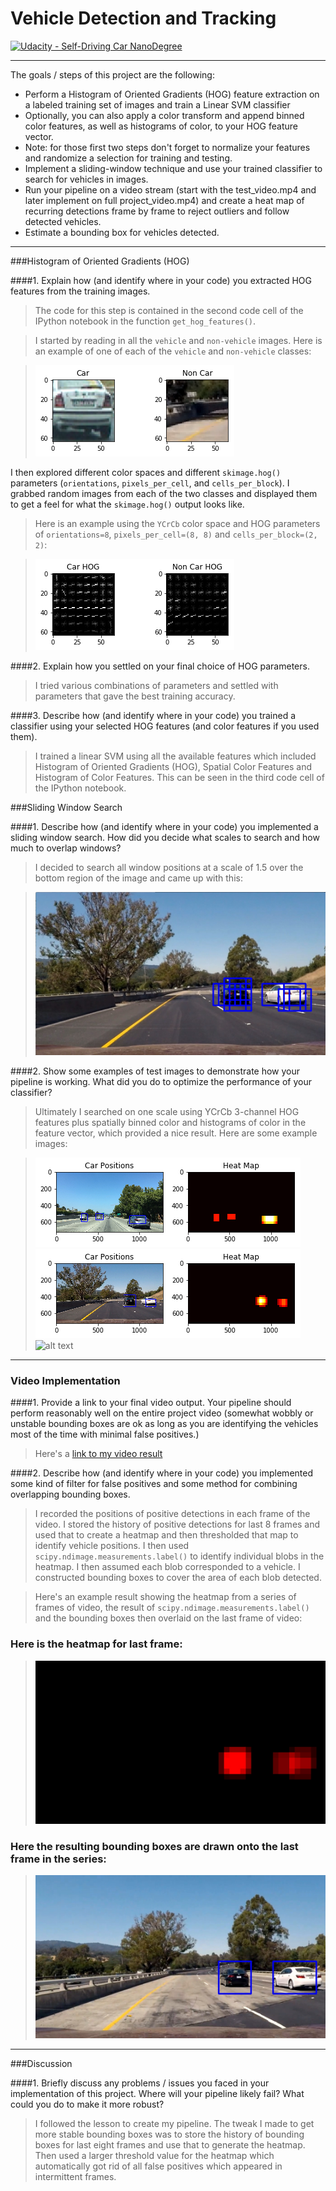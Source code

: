 # Vehicle Detection and Tracking
[![Udacity - Self-Driving Car NanoDegree](https://s3.amazonaws.com/udacity-sdc/github/shield-carnd.svg)](http://www.udacity.com/drive)

---

The goals / steps of this project are the following:

* Perform a Histogram of Oriented Gradients (HOG) feature extraction on a labeled training set of images and train a Linear SVM classifier
* Optionally, you can also apply a color transform and append binned color features, as well as histograms of color, to your HOG feature vector. 
* Note: for those first two steps don't forget to normalize your features and randomize a selection for training and testing.
* Implement a sliding-window technique and use your trained classifier to search for vehicles in images.
* Run your pipeline on a video stream (start with the test_video.mp4 and later implement on full project_video.mp4) and create a heat map of recurring detections frame by frame to reject outliers and follow detected vehicles.
* Estimate a bounding box for vehicles detected.

[//]: # (Image References)
[image1]: ./examples/car_not_car.png
[image2]: ./examples/car_not_car_hog.png
[image3]: ./examples/sliding_windows.jpg
[image4]: ./examples/heatmap1.png
[image5]: ./examples/heatmap2.png
[image6]: ./output_images/frame1.jpg
[image7]: ./examples/heatmap_39.jpg
[image8]: ./examples/output_39.jpg
[video1]: ./project_video.mp4

---
###Histogram of Oriented Gradients (HOG)

####1. Explain how (and identify where in your code) you extracted HOG features from the training images.

> The code for this step is contained in the second code cell of the IPython notebook in the function `get_hog_features()`.  

> I started by reading in all the `vehicle` and `non-vehicle` images.  Here is an example of one of each of the `vehicle` and `non-vehicle` classes:

> ![alt text][image1]

I then explored different color spaces and different `skimage.hog()` parameters (`orientations`, `pixels_per_cell`, and `cells_per_block`).  I grabbed random images from each of the two classes and displayed them to get a feel for what the `skimage.hog()` output looks like.

> Here is an example using the `YCrCb` color space and HOG parameters of `orientations=8`, `pixels_per_cell=(8, 8)` and `cells_per_block=(2, 2)`:

> ![alt text][image2]

####2. Explain how you settled on your final choice of HOG parameters.

> I tried various combinations of parameters and settled with parameters that gave the best training accuracy.

####3. Describe how (and identify where in your code) you trained a classifier using your selected HOG features (and color features if you used them).

> I trained a linear SVM using all the available features which included Histogram of Oriented Gradients (HOG), Spatial Color Features and Histogram of Color Features. This can be seen in the third code cell of the IPython notebook.

###Sliding Window Search

####1. Describe how (and identify where in your code) you implemented a sliding window search.  How did you decide what scales to search and how much to overlap windows?

> I decided to search all window positions at a scale of 1.5 over the bottom region of the image and came up with this:

> ![alt text][image3]

####2. Show some examples of test images to demonstrate how your pipeline is working.  What did you do to optimize the performance of your classifier?

> Ultimately I searched on one scale using YCrCb 3-channel HOG features plus spatially binned color and histograms of color in the feature vector, which provided a nice result.  Here are some example images:

> ![alt text][image4]
> ![alt text][image5]
> ![alt text][image6]
---

### Video Implementation

####1. Provide a link to your final video output.  Your pipeline should perform reasonably well on the entire project video (somewhat wobbly or unstable bounding boxes are ok as long as you are identifying the vehicles most of the time with minimal false positives.)
> Here's a [link to my video result](./output_videos/project_video.mp4)


####2. Describe how (and identify where in your code) you implemented some kind of filter for false positives and some method for combining overlapping bounding boxes.

> I recorded the positions of positive detections in each frame of the video. I stored the history of positive detections for last 8 frames and used that to create a heatmap and then thresholded that map to identify vehicle positions. I then used `scipy.ndimage.measurements.label()` to identify individual blobs in the heatmap. I then assumed each blob corresponded to a vehicle. I constructed bounding boxes to cover the area of each blob detected. 

> Here's an example result showing the heatmap from a series of frames of video, the result of `scipy.ndimage.measurements.label()` and the bounding boxes then overlaid on the last frame of video:

### Here is the heatmap for last frame:
> ![alt text][image7]

### Here the resulting bounding boxes are drawn onto the last frame in the series:
> ![alt text][image8]

---

###Discussion

####1. Briefly discuss any problems / issues you faced in your implementation of this project.  Where will your pipeline likely fail?  What could you do to make it more robust?

> I followed the lesson to create my pipeline. The tweak I made to get more stable bounding boxes was to store the history of bounding boxes for last eight frames and use that to generate the heatmap. Then used a larger threshold value for the heatmap which automatically got rid of all false positives which appeared in intermittent frames.

